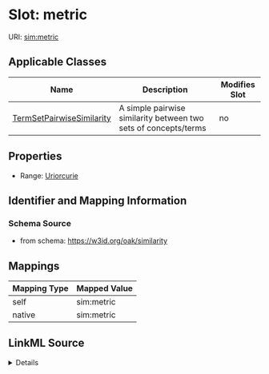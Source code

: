 

# Slot: metric



URI: [sim:metric](https://w3id.org/linkml/similarity/metric)



<!-- no inheritance hierarchy -->





## Applicable Classes

| Name | Description | Modifies Slot |
| --- | --- | --- |
| [TermSetPairwiseSimilarity](TermSetPairwiseSimilarity.md) | A simple pairwise similarity between two sets of concepts/terms |  no  |







## Properties

* Range: [Uriorcurie](Uriorcurie.md)





## Identifier and Mapping Information







### Schema Source


* from schema: https://w3id.org/oak/similarity




## Mappings

| Mapping Type | Mapped Value |
| ---  | ---  |
| self | sim:metric |
| native | sim:metric |




## LinkML Source

<details>
```yaml
name: metric
from_schema: https://w3id.org/oak/similarity
rank: 1000
alias: metric
domain_of:
- TermSetPairwiseSimilarity
range: uriorcurie

```
</details>